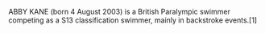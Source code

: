 ABBY KANE (born 4 August 2003) is a British Paralympic swimmer competing as a S13 classification swimmer, mainly in backstroke events.[1]

